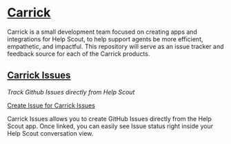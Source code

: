 # [Carrick](https://carrick.joewegner.com)

Carrick is a small development team focused on creating apps and integrations for Help Scout, to help support agents be more efficient, empathetic, and impactful. This repository will serve as an issue tracker and feedback source for each of the Carrick products.

## [Carrick Issues](https://carrick.joewegner.com)
_Track Github Issues directly from Help Scout_

[Create Issue for Carrick Issues](https://github.com/josephwegner/carrick-issues-tracker/issues/new?labels=issues)

Carrick Issues allows you to create GitHub Issues directly from the Help Scout app. Once linked, you can easily see Issue status right inside your Help Scout conversation view.
